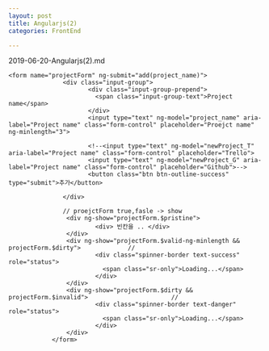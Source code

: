 ```yaml
---
layout: post
title: Angularjs(2)
categories: FrontEnd

---
```

2019-06-20-Angularjs(2).md



    <form name="projectForm" ng-submit="add(project_name)">
                   <div class="input-group">
                          <div class="input-group-prepend">
                            <span class="input-group-text">Project name</span>
                          </div>
                          <input type="text" ng-model="project_name" aria-label="Project name" class="form-control" placeholder="Proejct name" ng-minlength="3">

                          <!--<input type="text" ng-model="newProject_T" aria-label="Project name" class="form-control" placeholder="Trello">
                          <input type="text" ng-model="newProject_G" aria-label="Project name" class="form-control" placeholder="Github">-->
                          <button class="btn btn-outline-success" type="submit">추가</button>

                   </div>
                   
                   // proejctForm true,fasle -> show
                    <div ng-show="projectForm.$pristine">
                            <div> 빈칸을 .. </div>
                    </div>
                    <div ng-show="projectForm.$valid-ng-minlength && projectForm.$dirty">             //
                            <div class="spinner-border text-success" role="status">
                              <span class="sr-only">Loading...</span>
                            </div>
                    </div>
                    <div ng-show="projectForm.$dirty && projectForm.$invalid">                       //
                            <div class="spinner-border text-danger" role="status">
                              <span class="sr-only">Loading...</span>
                            </div>
                    </div>
                </form>
